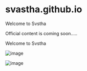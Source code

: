 # svastha.github.io

Welcome to Svstha

Official content is coming soon.....


Welcome to Svstha

![image](https://user-images.githubusercontent.com/100746331/156294102-f309cf2b-a1f0-4d79-953a-1350f63651c0.png)



![image](https://user-images.githubusercontent.com/100746331/156670481-fa090a1e-12ca-44aa-a489-138a6a4fbe34.png)



